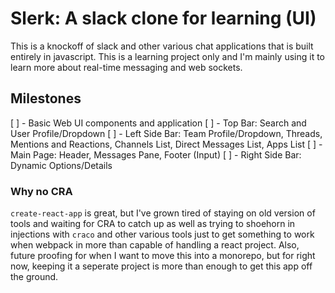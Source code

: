 # Slerk: A slack clone for learning (UI)

This is a knockoff of slack and other various chat applications that is built entirely in javascript. This is a learning project only and I'm mainly using it to learn more about real-time messaging and web sockets.

## Milestones

[ ] - Basic Web UI components and application
[ ] - Top Bar: Search and User Profile/Dropdown
[ ] - Left Side Bar: Team Profile/Dropdown, Threads, Mentions and Reactions, Channels List, Direct Messages List, Apps List
[ ] - Main Page: Header, Messages Pane, Footer (Input)
[ ] - Right Side Bar: Dynamic Options/Details

### Why no CRA

`create-react-app` is great, but I've grown tired of staying on old version of tools and waiting for CRA to catch up as well as trying to shoehorn in injections with `craco` and other various tools just to get something to work when webpack in more than capable of handling a react project. Also, future proofing for when I want to move this into a monorepo, but for right now, keeping it a seperate project is more than enough to get this app off the ground.
